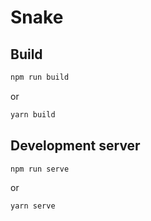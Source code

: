 # Snake

## Build

```bash
npm run build
```

or

```bash
yarn build
```

## Development server

```bash
npm run serve
```

or

```bash
yarn serve
```
